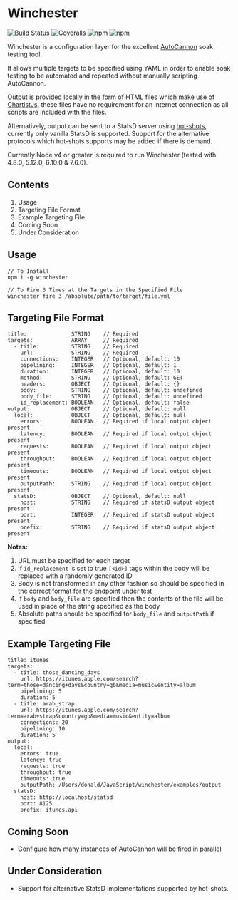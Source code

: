 # Winchester

[![Build Status](https://travis-ci.org/darArch/winchester.svg?branch=master)](https://travis-ci.org/darArch/winchester)
[![Coveralls](https://img.shields.io/coveralls/darArch/winchester.svg?style=flat-square)](https://www.npmjs.com/package/winchester)
[![npm](https://img.shields.io/npm/v/winchester.svg)](https://www.npmjs.com/package/winchester)
[![npm](https://img.shields.io/npm/dt/winchester.svg)](https://www.npmjs.com/package/winchester)

Winchester is a configuration layer for the excellent [AutoCannon](https://github.com/mcollina/autocannon) soak testing tool.

It allows multiple targets to be specified using YAML in order to enable soak testing to be automated and repeated without manually scripting AutoCannon.

Output is provided locally in the form of HTML files which make use of [ChartistJs](https://gionkunz.github.io/chartist-js/), these files have no requirement for an internet connection as all scripts are included with the files.

Alternatively, output can be sent to a StatsD server using [hot-shots](https://github.com/brightcove/hot-shots), currently only vanilla StatsD is supported. Support for the alternative protocols which hot-shots supports may be added if there is demand.

Currently Node v4 or greater is required to run Winchester (tested with 4.8.0, 5.12.0, 6.10.0 & 7.6.0).

Contents
--------
1. Usage
2. Targeting File Format
3. Example Targeting File
4. Coming Soon
5. Under Consideration

Usage
-----
```
// To Install
npm i -g winchester

// To Fire 3 Times at the Targets in the Specified File
winchester fire 3 /absolute/path/to/target/file.yml
```

Targeting File Format
---------------------
```
title:              STRING    // Required
targets:            ARRAY     // Required
  - title:          STRING    // Required
    url:            STRING    // Required
    connections:    INTEGER   // Optional, default: 10
    pipelining:     INTEGER   // Optional, default: 1
    duration:       INTEGER   // Optional, default: 10
    method:         STRING    // Optional, default: GET
    headers:        OBJECT    // Optional, default: {}
    body:           STRING    // Optional, default: undefined
    body_file:      STRING    // Optional, default: undefined
    id_replacement: BOOLEAN   // Optional, default: false
output:             OBJECT    // Optional, default: null
  local:            OBJECT    // Optional, default: null
    errors:         BOOLEAN   // Required if local output object present
    latency:        BOOLEAN   // Required if local output object present
    requests:       BOOLEAN   // Required if local output object present
    throughput:     BOOLEAN   // Required if local output object present
    timeouts:       BOOLEAN   // Required if local output object present
    outputPath:     STRING    // Required if local output object present
  statsD:           OBJECT    // Optional, default: null
    host:           STRING    // Required if statsD output object present
    port:           INTEGER   // Required if statsD output object present
    prefix:         STRING    // Required if statsD output object present
```

__Notes:__

1. URL must be specified for each target
2. If `id_replacement` is set to true `[<id>]` tags within the body will be replaced with a randomly generated ID
2. Body is not transformed in any other fashion so should be specified in the correct format for the endpoint under test
3. If `body` and `body_file` are specified then the contents of the file will be used in place of the string specified as the body
4. Absolute paths should be specified for `body_file` and `outputPath` if specified

Example Targeting File
----------------------
```
title: itunes
targets:
  - title: those_dancing_days
    url: https://itunes.apple.com/search?term=those+dancing+days&country=gb&media=music&entity=album
    pipelining: 5
    duration: 5
  - title: arab_strap
    url: https://itunes.apple.com/search?term=arab+strap&country=gb&media=music&entity=album
    connections: 20
    pipelining: 10
    duration: 5
output:
  local:
    errors: true
    latency: true
    requests: true
    throughput: true
    timeouts: true
    outputPath: /Users/donald/JavaScript/winchester/examples/output
  statsD:
    host: http://localhost/statsd
    port: 8125
    prefix: itunes.api
```

Coming Soon
-----------
- Configure how many instances of AutoCannon will be fired in parallel

Under Consideration
-------------------
- Support for alternative StatsD implementations supported by hot-shots.
